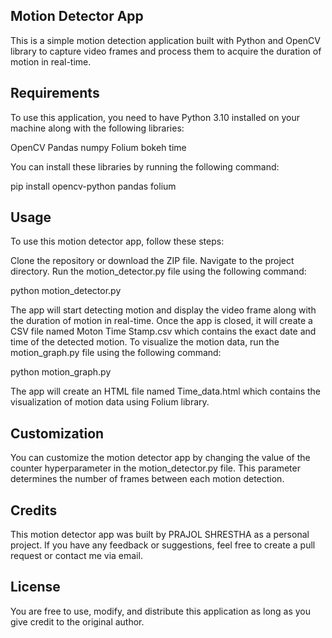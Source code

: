 ## Motion Detector App
This is a simple motion detection application built with Python and OpenCV library to capture video frames and process them to acquire the duration of motion in real-time.

## Requirements
To use this application, you need to have Python 3.10 installed on your machine along with the following libraries:

OpenCV
Pandas
numpy
Folium
bokeh
time

You can install these libraries by running the following command:

pip install opencv-python pandas folium

## Usage
To use this motion detector app, follow these steps:

Clone the repository or download the ZIP file.
Navigate to the project directory.
Run the motion_detector.py file using the following command:

python motion_detector.py

The app will start detecting motion and display the video frame along with the duration of motion in real-time.
Once the app is closed, it will create a CSV file named Moton Time Stamp.csv which contains the exact date and time of the detected motion.
To visualize the motion data, run the motion_graph.py file using the following command:

python motion_graph.py

The app will create an HTML file named Time_data.html which contains the visualization of motion data using Folium library.

## Customization
You can customize the motion detector app by changing the value of the counter hyperparameter in the motion_detector.py file. This parameter determines the number of frames between each motion detection.

## Credits
This motion detector app was built by PRAJOL SHRESTHA as a personal project. If you have any feedback or suggestions, feel free to create a pull request or contact me via email.

## License
You are free to use, modify, and distribute this application as long as you give credit to the original author.
